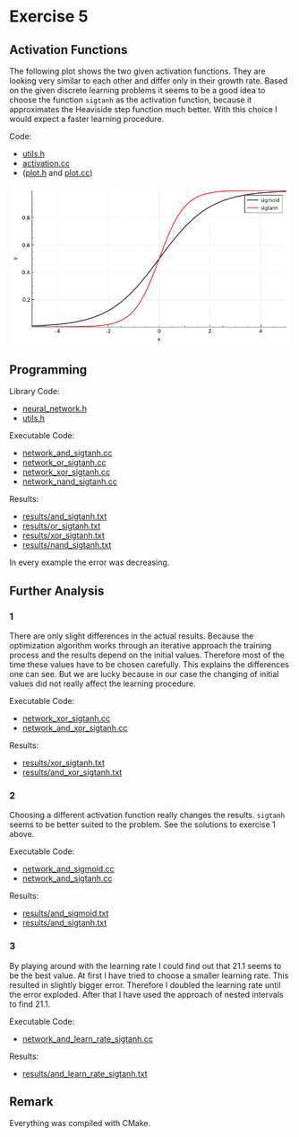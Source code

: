 # Exercise 5

## Activation Functions
The following plot shows the two given activation functions.
They are looking very similar to each other and differ only in their growth rate.
Based on the given discrete learning problems it seems to be a good idea to choose the function `sigtanh` as the activation function, because it approximates the Heaviside step function much better.
With this choice I would expect a faster learning procedure.

Code:
- [utils.h](utils.h)
- [activation.cc](activation.cc)
- ([plot.h](plot.h) and [plot.cc](plot.cc))

![activation functions](screenshots/activation_functions.png)

## Programming

Library Code:
- [neural_network.h](neural_network.h)
- [utils.h](utils.h)

Executable Code:
- [network_and_sigtanh.cc](network_and_sigtanh.cc)
- [network_or_sigtanh.cc](network_or_sigtanh.cc)
- [network_xor_sigtanh.cc](network_xor_sigtanh.cc)
- [network_nand_sigtanh.cc](network_nand_sigtanh.cc)

Results:
- [results/and_sigtanh.txt](results/and_sigtanh.txt)
- [results/or_sigtanh.txt](results/or_sigtanh.txt)
- [results/xor_sigtanh.txt](results/xor_sigtanh.txt)
- [results/nand_sigtanh.txt](results/nand_sigtanh.txt)

In every example the error was decreasing.

## Further Analysis
### 1
There are only slight differences in the actual results.
Because the optimization algorithm works through an iterative approach the training process and the results depend on the initial values.
Therefore most of the time these values have to be chosen carefully.
This explains the differences one can see.
But we are lucky because in our case the changing of initial values did not really affect the learning procedure.

Executable Code:
- [network_xor_sigtanh.cc](network_xor_sigtanh.cc)
- [network_and_xor_sigtanh.cc](network_and_xor_sigtanh.cc)

Results:
- [results/xor_sigtanh.txt](results/xor_sigtanh.txt)
- [results/and_xor_sigtanh.txt](results/and_xor_sigtanh.txt)

### 2
Choosing a different activation function really changes the results.
`sigtanh` seems to be better suited to the problem.
See the solutions to exercise 1 above.

Executable Code:
- [network_and_sigmoid.cc](network_and_sigmoid.cc)
- [network_and_sigtanh.cc](network_and_sigtanh.cc)

Results:
- [results/and_sigmoid.txt](results/and_sigmoid.txt)
- [results/and_sigtanh.txt](results/and_sigtanh.txt)

### 3
By playing around with the learning rate I could find out that 21.1 seems to be the best value.
At first I have tried to choose a smaller learning rate.
This resulted in slightly bigger error.
Therefore I doubled the learning rate until the error exploded.
After that I have used the approach of nested intervals to find 21.1.

Executable Code:
- [network_and_learn_rate_sigtanh.cc](network_and_learn_rate_sigtanh.cc)

Results:
- [results/and_learn_rate_sigtanh.txt](results/and_learn_rate_sigtanh.txt)

## Remark
Everything was compiled with CMake.
